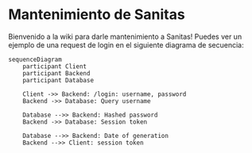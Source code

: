 # Mantenimiento de Sanitas
Bienvenido a la wiki para darle mantenimiento a Sanitas! Puedes ver un ejemplo de una request de login en el siguiente diagrama de secuencia:

```mermaid
sequenceDiagram
    participant Client
    participant Backend
    participant Database

    Client ->> Backend: /login: username, password
    Backend ->> Database: Query username

    Database -->> Backend: Hashed password
    Backend ->> Database: Session token

    Database -->> Backend: Date of generation
    Backend -->> Client: session token

```
